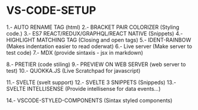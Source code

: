 # VS-CODE-SETUP

1.- AUTO RENAME TAG (html)
2.- BRACKET PAIR COLORIZER (Styling code.)
3.- ES7 REACT/REDUX/GRAPHQL/REACT NATIVE (Snippets)
4.- HIGHLIGHT MATCHING TAG (Closing and open tags)
5.- IDENT-RAINBOW (Makes indentation easier to read oderwat)
6.- Live server (Make server to test code)
7.- MDX (provide sintaxis - jsx in markdown)

8.- PRETIER (code stiling)
9.- PREVIEW ON WEB SERVER (web server to test)
10.- QUOKKA.JS (Live Scratchpad for javascript)

11.- SVELTE (svelt support)
12.- SVELTE 3 SNIPPETS (Snippeds)
13.- SVELTE INTELLISENSE (Provide intellisense for data events...)

14.- VSCODE-STYLED-COMPONENTS (Sintax styled components)
